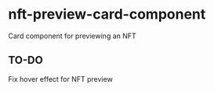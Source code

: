 # nft-preview-card-component
Card component for previewing an NFT

## TO-DO
Fix hover effect for NFT preview